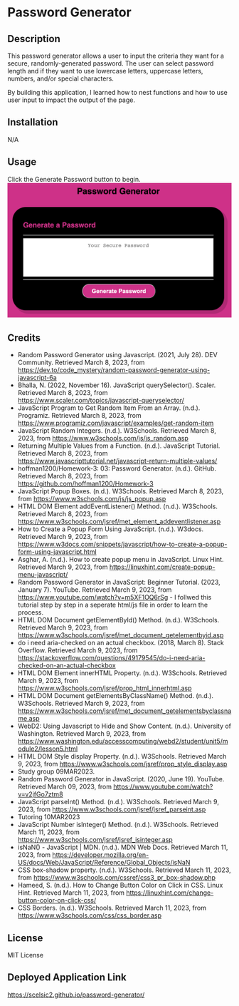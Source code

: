 # Password Generator

## Description

This password generator allows a user to input the criteria they want for a secure, randomly-generated password.  The user can select password length and if they want to use lowercase letters, uppercase letters, numbers, and/or special characters.

By building this application, I learned how to nest functions and how to use user input to impact the output of the page.

## Installation

N/A

## Usage

Click the Generate Password button to begin.
![Screen shot of the password generator](./assets/images/screenshot1.png)

## Credits

- Random Password Generator using Javascript. (2021, July 28). DEV Community. Retrieved March 8, 2023, from https://dev.to/code_mystery/random-password-generator-using-javascript-6a
- Bhalla, N. (2022, November 16). JavaScript querySelector(). Scaler. Retrieved March 8, 2023, from https://www.scaler.com/topics/javascript-queryselector/
- JavaScript Program to Get Random Item From an Array. (n.d.). Programiz. Retrieved March 8, 2023, from https://www.programiz.com/javascript/examples/get-random-item
- JavaScript Random Integers. (n.d.). W3Schools. Retrieved March 8, 2023, from https://www.w3schools.com/js/js_random.asp
- Returning Multiple Values from a Function. (n.d.). JavaScript Tutorial. Retrieved March 8, 2023, from https://www.javascripttutorial.net/javascript-return-multiple-values/
- hoffman1200/Homework-3: 03: Password Generator. (n.d.). GitHub. Retrieved March 8, 2023, from https://github.com/hoffman1200/Homework-3
- JavaScript Popup Boxes. (n.d.). W3Schools. Retrieved March 8, 2023, from https://www.w3schools.com/js/js_popup.asp
- HTML DOM Element addEventListener() Method. (n.d.). W3Schools. Retrieved March 8, 2023, from https://www.w3schools.com/jsref/met_element_addeventlistener.asp
- How to Create a Popup Form Using JavaScript. (n.d.). W3docs. Retrieved March 9, 2023, from https://www.w3docs.com/snippets/javascript/how-to-create-a-popup-form-using-javascript.html
- Asghar, A. (n.d.). How to create popup menu in JavaScript. Linux Hint. Retrieved March 9, 2023, from https://linuxhint.com/create-popup-menu-javascript/
- Random Password Generator in JavaScript: Beginner Tutorial. (2023, January 7). YouTube. Retrieved March 9, 2023, from https://www.youtube.com/watch?v=m5XF1OQ6rSg - I follwed this tutorial step by step in a seperate html/js file in order to learn the process.
- HTML DOM Document getElementById() Method. (n.d.). W3Schools. Retrieved March 9, 2023, from https://www.w3schools.com/jsref/met_document_getelementbyid.asp
- do i need aria-checked on an actual checkbox. (2018, March 8). Stack Overflow. Retrieved March 9, 2023, from https://stackoverflow.com/questions/49179545/do-i-need-aria-checked-on-an-actual-checkbox
- HTML DOM Element innerHTML Property. (n.d.). W3Schools. Retrieved March 9, 2023, from https://www.w3schools.com/jsref/prop_html_innerhtml.asp
- HTML DOM Document getElementsByClassName() Method. (n.d.). W3Schools. Retrieved March 9, 2023, from https://www.w3schools.com/jsref/met_document_getelementsbyclassname.asp
- WebD2: Using Javascript to Hide and Show Content. (n.d.). University of Washington. Retrieved March 9, 2023, from https://www.washington.edu/accesscomputing/webd2/student/unit5/module2/lesson5.html
- HTML DOM Style display Property. (n.d.). W3Schools. Retrieved March 9, 2023, from https://www.w3schools.com/jsref/prop_style_display.asp
- Study group 09MAR2023.
- Random Password Generator in JavaScript. (2020, June 19). YouTube. Retrieved March 09, 2023, from https://www.youtube.com/watch?v=v2jfGo7ztm8
- JavaScript parseInt() Method. (n.d.). W3Schools. Retrieved March 9, 2023, from https://www.w3schools.com/jsref/jsref_parseint.asp
- Tutoring 10MAR2023
- JavaScript Number isInteger() Method. (n.d.). W3Schools. Retrieved March 11, 2023, from https://www.w3schools.com/jsref/jsref_isinteger.asp
- isNaN() - JavaScript | MDN. (n.d.). MDN Web Docs. Retrieved March 11, 2023, from https://developer.mozilla.org/en-US/docs/Web/JavaScript/Reference/Global_Objects/isNaN 
- CSS box-shadow property. (n.d.). W3Schools. Retrieved March 11, 2023, from https://www.w3schools.com/cssref/css3_pr_box-shadow.php
- Hameed, S. (n.d.). How to Change Button Color on Click in CSS. Linux Hint. Retrieved March 11, 2023, from https://linuxhint.com/change-button-color-on-click-css/
- CSS Borders. (n.d.). W3Schools. Retrieved March 11, 2023, from https://www.w3schools.com/css/css_border.asp

## License

MIT License

## Deployed Application Link

https://scelsic2.github.io/password-generator/
